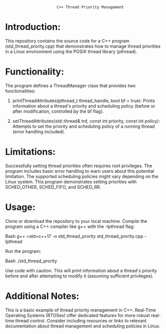 
                           C++ Thread Priority Management

Introduction:
==============

This repository contains the source code for a C++ program (std_thread_prority.cpp) that demonstrates
how to manage thread priorities in a Linux environment using the POSIX thread library (pthread).

Functionality:
==============
The program defines a ThreadManager class that provides two functionalities:
1. printThreadAttributes(pthread_t thread_handle, bool bf = true): Prints information 
about a thread's priority and scheduling policy (before or after modification, controlled by the bf flag).

2. setThreadAttributes(std::thread& trd, const int priority, const int policy): Attempts
to set the priority and scheduling policy of a running thread (error handling included).

Limitations:
==============

Successfully setting thread priorities often requires root privileges.
The program includes basic error handling to warn users about this potential limitation.
The supported scheduling policies might vary depending on the Linux system.
This program demonstrates setting priorities with SCHED_OTHER, SCHED_FIFO, and SCHED_RR.

Usage:
==============
Clone or download the repository to your local machine.
Compile the program using a C++ compiler like g++ with the -lpthread flag:

Bash
g++ =std=c++17 -o std_thread_prority std_thread_prority.cpp -lpthread

Run the program:

Bash
./std_thread_prority

Use code with caution.
This will print information about a thread's priority before and after attempting to modify it (assuming sufficient privileges).

Additional Notes:
==============
This is a basic example of thread priority management in C++.
Real-Time Operating Systems (RTOSes) offer dedicated features for more robust real-time thread control.
Consider including resources or links to relevant documentation about thread management and scheduling policies in Linux.

